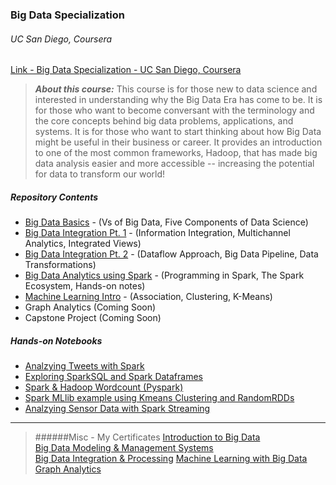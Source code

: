 
### Big Data Specialization
###### UC San Diego, Coursera

[Link - Big Data Specialization - UC San Diego, Coursera](https://www.coursera.org/specializations/big-data)

>***About this course:*** This course is for those new to data science and interested in understanding why the Big Data Era has come to be.  It is for those who want to become conversant with the terminology and the core concepts behind big data problems, applications, and systems.  It is for those who want to start thinking about how Big Data might be useful in their business or career.  It provides an introduction to one of the most common frameworks, Hadoop, that has made big data analysis easier and more accessible -- increasing the potential for data to transform our world!

##### Repository Contents
- [Big Data Basics](bigdatabasics-jf-notes01.md) - (Vs of Big Data, Five Components of Data Science)
- [Big Data Integration Pt. 1](bigdataintegration-jf-notes01.md) - (Information Integration, Multichannel Analytics, Integrated Views)
- [Big Data Integration Pt. 2](bigdataintegration-jf-notes02.md) - (Dataflow Approach, Big Data Pipeline, Data Transformations)
- [Big Data Analytics using Spark](bigdataintegration-jf-notes03.md) - (Programming in Spark, The Spark Ecosystem, Hands-on notes)
- [Machine Learning Intro](machinelearning-jf-notes01.md) - (Association, Clustering, K-Means)
- Graph Analytics (Coming Soon)
- Capstone Project (Coming Soon)

##### Hands-on Notebooks
- [Analzying Tweets with Spark](notebooks/spark-example-tweets.ipynb)   
- [Exploring SparkSQL and Spark Dataframes](notebooks/spark-example-sparksql.ipynb)  
- [Spark & Hadoop Wordcount (Pyspark)](notebooks/spark-example-wc.ipynb)
- [Spark MLlib example using Kmeans Clustering and RandomRDDs](notebooks/spark-example-kmeans.ipynb)  
- [Analzying Sensor Data with Spark Streaming](notebooks/spark-example-streaming.ipynb)  

---- 

> ######Misc - My Certificates
> [Introduction to Big Data](https://www.coursera.org/account/accomplishments/certificate/7MLTTLBNASHA)  
> [Big Data Modeling & Management Systems](https://www.coursera.org/account/accomplishments/certificate/AL5M3GHSPYCN)  
> [Big Data Integration & Processing](https://www.coursera.org/account/accomplishments/certificate/FVSMHU4SPNW4)
> [Machine Learning with Big Data](https://www.coursera.org/account/accomplishments/certificate/QTLSBACR89K2)  
> [Graph Analytics](https://www.coursera.org/account/accomplishments/certificate/QTLSBACR89K2)  
